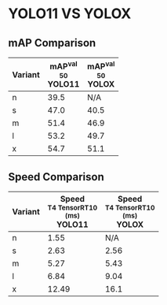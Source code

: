 ---
---

# YOLO11 VS YOLOX

## mAP Comparison

| **Variant** | <center><span style='width: 400px;'>**mAP<sup>val<br>50**<br>**YOLO11**</span></center> | <center><span style='width: 400px;'>**mAP<sup>val<br>50**<br>**YOLOX**</span></center> |
| ----------- | --------------------------------------------------------------------------------------- | -------------------------------------------------------------------------------------- |
| n           | 39.5                                                                                    | N/A                                                                                    |
| s           | 47.0                                                                                    | 40.5                                                                                   |
| m           | 51.4                                                                                    | 46.9                                                                                   |
| l           | 53.2                                                                                    | 49.7                                                                                   |
| x           | 54.7                                                                                    | 51.1                                                                                   |

## Speed Comparison

| **Variant** | <center><span style='width: 200px;'>**Speed**<br><sup>T4 TensorRT10<br>(ms)</sup><br>**YOLO11**</span></center> | <center><span style='width: 200px;'>**Speed**<br><sup>T4 TensorRT10<br>(ms)</sup><br>**YOLOX**</span></center> |
| ----------- | --------------------------------------------------------------------------------------------------------------- | -------------------------------------------------------------------------------------------------------------- |
| n           | 1.55                                                                                                            | N/A                                                                                                            |
| s           | 2.63                                                                                                            | 2.56                                                                                                           |
| m           | 5.27                                                                                                            | 5.43                                                                                                           |
| l           | 6.84                                                                                                            | 9.04                                                                                                           |
| x           | 12.49                                                                                                           | 16.1                                                                                                           |
